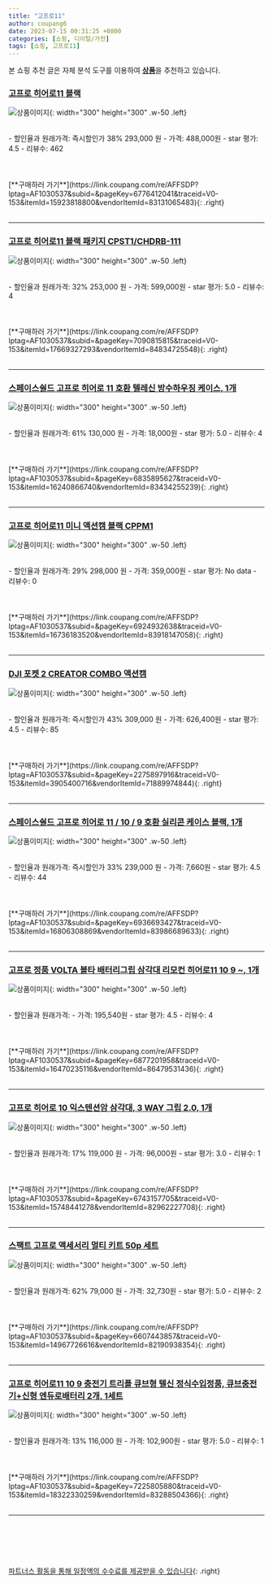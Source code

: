```yaml
---
title: "고프로11"
author: coupang6
date: 2023-07-15 00:31:25 +0800
categories: [쇼핑, 디이털/가전]
tags: [쇼핑, 고프로11]
---
```


본 쇼핑 추천 글은 자체 분석 도구를 이용하여 [**상품**](https://link.coupang.com/a/bao1ui)을 추천하고 있습니다.

### [고프로 히어로11 블랙](https://link.coupang.com/re/AFFSDP?lptag=AF1030537&subid=&pageKey=6776412041&traceid=V0-153&itemId=15923818800&vendorItemId=83131065483)

![상품이미지](https://thumbnail8.coupangcdn.com/thumbnails/remote/230x230ex/image/retail/images/2022/09/15/14/7/c031ed3c-4f94-40f1-a2ae-cfacd9198a21.jpg){: width="300" height="300" .w-50 .left}


<br>
- 할인율과 원래가격: 즉시할인가 38%  293,000   원
- 가격: 488,000원
- star 평가: 4.5
- 리뷰수: 462
<br>
<br>
<br>
<br>
[**구매하러 가기**](https://link.coupang.com/re/AFFSDP?lptag=AF1030537&subid=&pageKey=6776412041&traceid=V0-153&itemId=15923818800&vendorItemId=83131065483){: .right}
<br>
<br>

---

### [고프로 히어로11 블랙 패키지 CPST1/CHDRB-111](https://link.coupang.com/re/AFFSDP?lptag=AF1030537&subid=&pageKey=7090815815&traceid=V0-153&itemId=17669327293&vendorItemId=84834725548)

![상품이미지](https://thumbnail7.coupangcdn.com/thumbnails/remote/230x230ex/image/retail/images/2023/01/26/15/1/2c2bd4d8-4701-4636-8f53-d0b5863c3475.jpg){: width="300" height="300" .w-50 .left}


<br>
- 할인율과 원래가격: 32%  253,000   원
- 가격: 599,000원
- star 평가: 5.0
- 리뷰수: 4
<br>
<br>
<br>
<br>
[**구매하러 가기**](https://link.coupang.com/re/AFFSDP?lptag=AF1030537&subid=&pageKey=7090815815&traceid=V0-153&itemId=17669327293&vendorItemId=84834725548){: .right}
<br>
<br>

---

### [스페이스쉴드 고프로 히어로 11 호환 텔레신 방수하우징 케이스, 1개](https://link.coupang.com/re/AFFSDP?lptag=AF1030537&subid=&pageKey=6835895627&traceid=V0-153&itemId=16240866740&vendorItemId=83434255239)

![상품이미지](https://thumbnail10.coupangcdn.com/thumbnails/remote/230x230ex/image/retail/images/2022/10/11/15/6/5cf3535c-464b-41c0-ba99-8b2c17382ea0.jpg){: width="300" height="300" .w-50 .left}


<br>
- 할인율과 원래가격: 61%  130,000   원
- 가격: 18,000원
- star 평가: 5.0
- 리뷰수: 4
<br>
<br>
<br>
<br>
[**구매하러 가기**](https://link.coupang.com/re/AFFSDP?lptag=AF1030537&subid=&pageKey=6835895627&traceid=V0-153&itemId=16240866740&vendorItemId=83434255239){: .right}
<br>
<br>

---

### [고프로 히어로11 미니 액션캠 블랙 CPPM1](https://link.coupang.com/re/AFFSDP?lptag=AF1030537&subid=&pageKey=6924932638&traceid=V0-153&itemId=16736183520&vendorItemId=83918147058)

![상품이미지](https://thumbnail8.coupangcdn.com/thumbnails/remote/230x230ex/image/retail/images/2022/11/16/12/1/c4888099-dfaa-4348-8cac-fd5e3d265059.png){: width="300" height="300" .w-50 .left}


<br>
- 할인율과 원래가격: 29%  298,000   원
- 가격: 359,000원
- star 평가: No data
- 리뷰수: 0
<br>
<br>
<br>
<br>
[**구매하러 가기**](https://link.coupang.com/re/AFFSDP?lptag=AF1030537&subid=&pageKey=6924932638&traceid=V0-153&itemId=16736183520&vendorItemId=83918147058){: .right}
<br>
<br>

---

### [DJI 포켓 2 CREATOR COMBO 액션캠](https://link.coupang.com/re/AFFSDP?lptag=AF1030537&subid=&pageKey=2275897916&traceid=V0-153&itemId=3905400716&vendorItemId=71889974844)

![상품이미지](https://thumbnail9.coupangcdn.com/thumbnails/remote/230x230ex/image/retail/images/1246464881385872-b763beb2-6698-4c72-b7a1-8fd4c3c44d6f.jpg){: width="300" height="300" .w-50 .left}


<br>
- 할인율과 원래가격: 즉시할인가 43%  309,000   원
- 가격: 626,400원
- star 평가: 4.5
- 리뷰수: 85
<br>
<br>
<br>
<br>
[**구매하러 가기**](https://link.coupang.com/re/AFFSDP?lptag=AF1030537&subid=&pageKey=2275897916&traceid=V0-153&itemId=3905400716&vendorItemId=71889974844){: .right}
<br>
<br>

---

### [스페이스쉴드 고프로 히어로 11 / 10 / 9 호환 실리콘 케이스 블랙, 1개](https://link.coupang.com/re/AFFSDP?lptag=AF1030537&subid=&pageKey=6936693427&traceid=V0-153&itemId=16806308869&vendorItemId=83986689633)

![상품이미지](https://thumbnail8.coupangcdn.com/thumbnails/remote/230x230ex/image/retail/images/2022/11/21/15/6/1fb129b8-4597-4ee2-bf98-f1a5900c5fdf.jpg){: width="300" height="300" .w-50 .left}


<br>
- 할인율과 원래가격: 즉시할인가 33%  239,000   원
- 가격: 7,660원
- star 평가: 4.5
- 리뷰수: 44
<br>
<br>
<br>
<br>
[**구매하러 가기**](https://link.coupang.com/re/AFFSDP?lptag=AF1030537&subid=&pageKey=6936693427&traceid=V0-153&itemId=16806308869&vendorItemId=83986689633){: .right}
<br>
<br>

---

### [고프로 정품 VOLTA 볼타 배터리그립 삼각대 리모컨 히어로11 10 9 ~, 1개](https://link.coupang.com/re/AFFSDP?lptag=AF1030537&subid=&pageKey=6877201958&traceid=V0-153&itemId=16470235116&vendorItemId=86479531436)

![상품이미지](https://thumbnail10.coupangcdn.com/thumbnails/remote/230x230ex/image/vendor_inventory/f69f/248bf7c8d54c981a7d373c524fba550470d2151cd8f2dd4c35f3776638d5.jpg){: width="300" height="300" .w-50 .left}


<br>
- 할인율과 원래가격: 
- 가격: 195,540원
- star 평가: 4.5
- 리뷰수: 4
<br>
<br>
<br>
<br>
[**구매하러 가기**](https://link.coupang.com/re/AFFSDP?lptag=AF1030537&subid=&pageKey=6877201958&traceid=V0-153&itemId=16470235116&vendorItemId=86479531436){: .right}
<br>
<br>

---

### [고프로 히어로 10 익스텐션암 삼각대, 3 WAY 그립 2.0, 1개](https://link.coupang.com/re/AFFSDP?lptag=AF1030537&subid=&pageKey=6743157705&traceid=V0-153&itemId=15748441278&vendorItemId=82962227708)

![상품이미지](https://thumbnail8.coupangcdn.com/thumbnails/remote/230x230ex/image/retail/images/2022/08/30/11/7/a3f8b345-e942-4d96-b19a-3d8072ebf340.jpg){: width="300" height="300" .w-50 .left}


<br>
- 할인율과 원래가격: 17%  119,000   원
- 가격: 96,000원
- star 평가: 3.0
- 리뷰수: 1
<br>
<br>
<br>
<br>
[**구매하러 가기**](https://link.coupang.com/re/AFFSDP?lptag=AF1030537&subid=&pageKey=6743157705&traceid=V0-153&itemId=15748441278&vendorItemId=82962227708){: .right}
<br>
<br>

---

### [스팩트 고프로 액세서리 멀티 키트 50p 세트](https://link.coupang.com/re/AFFSDP?lptag=AF1030537&subid=&pageKey=6607443857&traceid=V0-153&itemId=14967726616&vendorItemId=82190938354)

![상품이미지](https://thumbnail10.coupangcdn.com/thumbnails/remote/230x230ex/image/retail/images/3730336144306483-76ed10b3-6ef7-4a1f-9118-fa288945a46a.jpg){: width="300" height="300" .w-50 .left}


<br>
- 할인율과 원래가격: 62%  79,000   원
- 가격: 32,730원
- star 평가: 5.0
- 리뷰수: 2
<br>
<br>
<br>
<br>
[**구매하러 가기**](https://link.coupang.com/re/AFFSDP?lptag=AF1030537&subid=&pageKey=6607443857&traceid=V0-153&itemId=14967726616&vendorItemId=82190938354){: .right}
<br>
<br>

---

### [고프로 히어로11 10 9 충전기 트리플 큐브형 텔신 정식수입정품, 큐브충전기+신형 엔듀로배터리 2개, 1세트](https://link.coupang.com/re/AFFSDP?lptag=AF1030537&subid=&pageKey=7225805880&traceid=V0-153&itemId=18322330259&vendorItemId=83288504366)

![상품이미지](https://thumbnail6.coupangcdn.com/thumbnails/remote/230x230ex/image/vendor_inventory/e6e6/a356d481d6d2e66c63ee25be5f0b1fb473a814aa1703452ba7484eeef96f.jpg){: width="300" height="300" .w-50 .left}


<br>
- 할인율과 원래가격: 13%  116,000   원
- 가격: 102,900원
- star 평가: 5.0
- 리뷰수: 1
<br>
<br>
<br>
<br>
[**구매하러 가기**](https://link.coupang.com/re/AFFSDP?lptag=AF1030537&subid=&pageKey=7225805880&traceid=V0-153&itemId=18322330259&vendorItemId=83288504366){: .right}
<br>
<br>

---
<br><br><br><br><br> [파트너스 활동을 통해 일정액의 수수료를 제공받을 수 있습니다](https://link.coupang.com/a/bao1ui){: .right}
